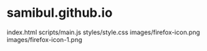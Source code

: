 # samibul.github.io
index.html
scripts/main.js
styles/style.css
images/firefox-icon.png
images/firefox-icon-1.png
